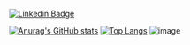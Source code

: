


[![Linkedin Badge](https://img.shields.io/badge/-LinkedIn-blue?style=flat-square&logo=Linkedin&logoColor=white&link=https://www.linkedin.com/in/lenonoliveira//)](https://www.linkedin.com/in/lenonoliveira/)

[![Anurag's GitHub stats](https://github-readme-stats.vercel.app/api?username=oliveiralenon)](https://github.com/anuraghazra/github-readme-stats)
[![Top Langs](https://github-readme-stats.vercel.app/api/top-langs/?username=oliveiralenon)](https://github.com/anuraghazra/github-readme-stats)
![image](https://github-readme-stats.vercel.app/api/top-langs/?username=oliveiralenon&layout=compact&langs_count=8&hide_border=true&title_color=000000&icon_color=000000&text_color=000000&bg_color=ffffff)
